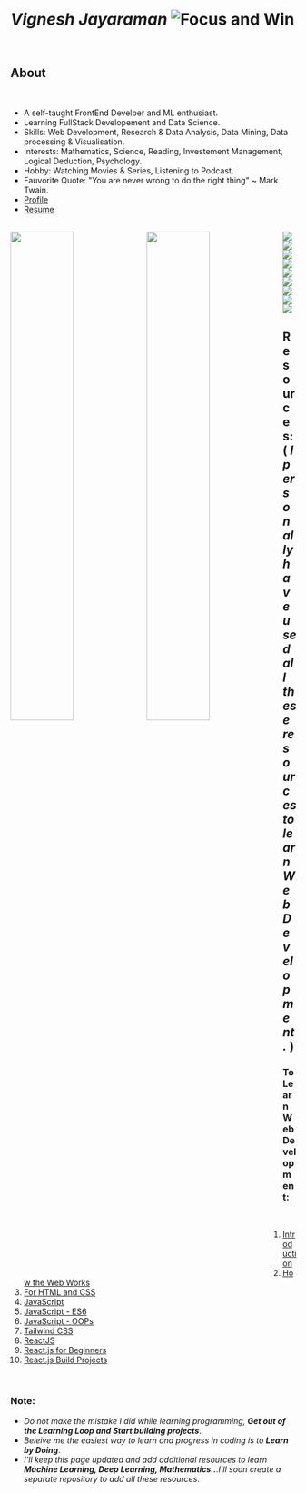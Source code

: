 # *Vignesh Jayaraman*   ![Focus and Win](https://user-images.githubusercontent.com/58518192/87162442-bf3e8180-c2e7-11ea-9f2a-53a50306b7ce.gif)

<br>


## About

<br>

- A self-taught FrontEnd Develper and ML enthusiast.
- Learning FullStack Developement and Data Science.
- Skills:    Web Development, Research & Data Analysis, Data Mining, Data processing & Visualisation.
- Interests: Mathematics, Science, Reading, Investement Management, Logical Deduction, Psychology.
- Hobby:     Watching Movies & Series, Listening to Podcast.
- Fauvorite Quote: "You are never wrong to do the right thing" ~ Mark Twain.
- [Profile](https://www.0xabdulkhalid.ml)
- [Resume]("")

<br>

<img  align="left" width="47%" src="https://github-readme-stats.vercel.app/api?username=Vignesh-Jayaram&hide=prs&show_icons=true&theme=transparent"/>

<img align="left" width="47%" src="https://github-readme-stats.vercel.app/api/top-langs/?username=Vignesh-Jayaram&layout=compact"/>

<img align="left" src="https://img.shields.io/badge/node.js-6DA55F?style=for-the-badge&logo=node.js&logoColor=white" />

<img align="left" src="https://img.shields.io/badge/react-%2320232a.svg?style=for-the-badge&logo=react&logoColor=%2361DAFB" />
<img align="left" src="https://img.shields.io/badge/javascript-%23323330.svg?style=for-the-badge&logo=javascript&logoColor=%23F7DF1E" />
<img src="https://img.shields.io/badge/python-3670A0?style=for-the-badge&logo=python&logoColor=ffdd54" />
<img align="left" src="https://img.shields.io/badge/django-%23092E20.svg?style=for-the-badge&logo=django&logoColor=white" />
<img align="left" src="https://img.shields.io/badge/mysql-%2300f.svg?style=for-the-badge&logo=mysql&logoColor=white" />
<img align="left" src="https://img.shields.io/badge/html5-%23E34F26.svg?style=for-the-badge&logo=html5&logoColor=white" />
<img align="left" src="https://img.shields.io/badge/css3-%231572B6.svg?style=for-the-badge&logo=css3&logoColor=white" />
<img src="https://img.shields.io/badge/tailwindcss-%2338B2AC.svg?style=for-the-badge&logo=tailwind-css&logoColor=white" />

## Resources: ( *I personally have used all these resources to learn Web Development.* )
### To Learn Web Development:
<br>

1. [Introduction](https://www.youtube.com/watch?v=C-EHoNfkoDM)
2. [How the Web Works](https://www.youtube.com/watch?v=hJHvdBlSxug)
3. [For HTML and CSS](https://www.w3schools.com/)
4. [JavaScript](https://www.youtube.com/watch?v=W6NZfCO5SIk)
5. [JavaScript - ES6](https://www.youtube.com/watch?v=NCwa_xi0Uuc)
6. [JavaScript - OOPs](https://www.youtube.com/watch?v=PFmuCDHHpwk)
7. [Tailwind CSS](https://www.youtube.com/watch?v=dFgzHOX84xQ)
8. [ReactJS](https://www.youtube.com/watch?v=Ke90Tje7VS0)
9. [React.js for Beginners](https://www.youtube.com/playlist?list=PLf16UKl7nR5ARPKtuI76E-ShyaiKH50IF)
10. [React.js Build Projects](https://www.youtube.com/@SonnySangha)

<br>

### Note:
- *Do not make the mistake I did while learning programming, **Get out of the Learning Loop and Start building projects***.
- *Beleive me the easiest way to learn and progress in coding is to **Learn by Doing***.
- *I'll keep this page updated and add additional resources to learn **Machine Learning, Deep Learning, Mathematics..**.I'll soon create a separate repository to add all these resources*.
